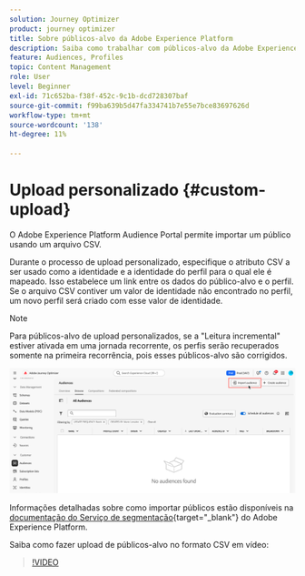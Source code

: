 ```yaml
---
solution: Journey Optimizer
product: journey optimizer
title: Sobre públicos-alvo da Adobe Experience Platform
description: Saiba como trabalhar com públicos-alvo da Adobe Experience Platform
feature: Audiences, Profiles
topic: Content Management
role: User
level: Beginner
exl-id: 71c652ba-f38f-452c-9c1b-dcd728307baf
source-git-commit: f99ba639b5d47fa334741b7e55e7bce83697626d
workflow-type: tm+mt
source-wordcount: '138'
ht-degree: 11%

---
```


# Upload personalizado {#custom-upload}

O Adobe Experience Platform Audience Portal permite importar um público usando um arquivo CSV.

Durante o processo de upload personalizado, especifique o atributo CSV a ser usado como a identidade e a identidade do perfil para o qual ele é mapeado. Isso estabelece um link entre os dados do público-alvo e o perfil. Se o arquivo CSV contiver um valor de identidade não encontrado no perfil, um novo perfil será criado com esse valor de identidade.

>[!NOTE]
>
>Para públicos-alvo de upload personalizados, se a &quot;Leitura incremental&quot; estiver ativada em uma jornada recorrente, os perfis serão recuperados somente na primeira recorrência, pois esses públicos-alvo são corrigidos.

![](assets/import-audience.png)

Informações detalhadas sobre como importar públicos estão disponíveis na [documentação do Serviço de segmentação](https://experienceleague.adobe.com/en/docs/experience-platform/segmentation/ui/audience-portal#import-audience){target="_blank"} do Adobe Experience Platform.

Saiba como fazer upload de públicos-alvo no formato CSV em vídeo:

>[!VIDEO](https://video.tv.adobe.com/v/3421714?quality=12)
